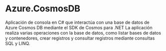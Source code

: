 # Azure.CosmosDB

Aplicación de consola en C# que interactúa con una base de datos de Azure Cosmos DB mediante el SDK de Cosmos para .NET 
La aplicación realiza varias operaciones con la base de datos, como listar bases de datos y contenedores, crear registros y consultar registros mediante consultas SQL y LINQ.

